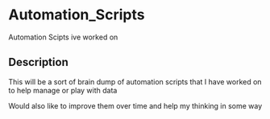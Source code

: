 # Automation_Scripts
Automation Scipts ive worked on


## Description

This will be a sort of brain dump of automation scripts that I have worked on to help manage or play with data

Would also like to improve them over time and help my thinking in some way
